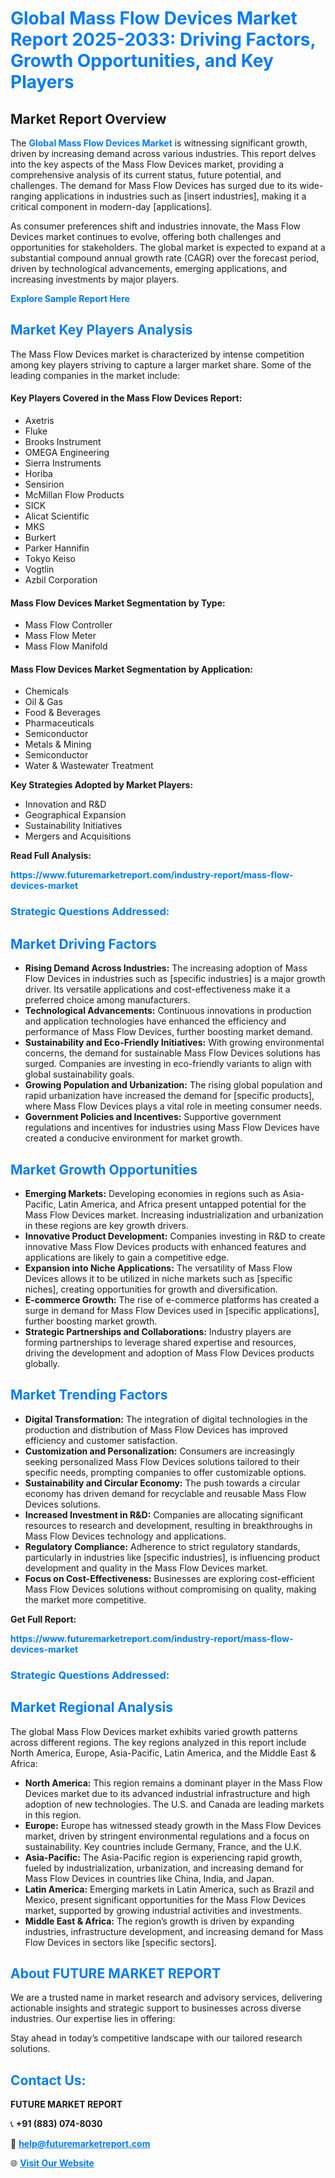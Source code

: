 <h1 style="color: #007BFF;">Global Mass Flow Devices Market Report 2025-2033: Driving Factors, Growth Opportunities, and Key Players</h1>

<section id="overview">
<h2>Market Report Overview</h2>
<p>The <a href="https://www.futuremarketreport.com/industry-report/mass-flow-devices-market" style="color: #007BFF; text-decoration: none;"><strong>Global Mass Flow Devices Market</strong></a> is witnessing significant growth, driven by increasing demand across various industries. This report delves into the key aspects of the Mass Flow Devices market, providing a comprehensive analysis of its current status, future potential, and challenges. The demand for Mass Flow Devices has surged due to its wide-ranging applications in industries such as [insert industries], making it a critical component in modern-day [applications].</p>
<p>As consumer preferences shift and industries innovate, the Mass Flow Devices market continues to evolve, offering both challenges and opportunities for stakeholders. The global market is expected to expand at a substantial compound annual growth rate (CAGR) over the forecast period, driven by technological advancements, emerging applications, and increasing investments by major players.</p>
</section>

<section id="overview">
<p><a href="https://www.futuremarketreport.com/request-sample/reportId=58692" style="color: #007BFF; text-decoration: none;"><strong>Explore Sample Report Here</strong></a></p>
</section>

<section id="key-players">
<h2 style="color: #007BFF;">Market Key Players Analysis</h2>
<p>The Mass Flow Devices market is characterized by intense competition among key players striving to capture a larger market share. Some of the leading companies in the market include:</p>
<h4>Key Players Covered in the Mass Flow Devices Report:</h4>
<ul><li>Axetris</li><li>Fluke</li><li>Brooks Instrument</li><li>OMEGA Engineering</li><li>Sierra Instruments</li><li>Horiba</li><li>Sensirion</li><li>McMillan Flow Products</li><li>SICK</li><li>Alicat Scientific</li><li>MKS</li><li>Burkert</li><li>Parker Hannifin</li><li>Tokyo Keiso</li><li>Vogtlin</li><li>Azbil Corporation</li></ul>
<h4>Mass Flow Devices Market Segmentation by Type:</h4>
<ul><li>Mass Flow Controller</li><li>Mass Flow Meter</li><li>Mass Flow Manifold</li></ul>

<h4>Mass Flow Devices Market Segmentation by Application:</h4>
<ul><li>Chemicals</li><li>Oil &amp; Gas</li><li>Food &amp; Beverages</li><li>Pharmaceuticals</li><li>Semiconductor</li><li>Metals &amp; Mining</li><li>Semiconductor</li><li>Water &amp; Wastewater Treatment</li></ul>
<p><strong>Key Strategies Adopted by Market Players:</strong></p>
<ul>
<li>Innovation and R&D</li>
<li>Geographical Expansion</li>
<li>Sustainability Initiatives</li>
<li>Mergers and Acquisitions</li>
</ul>
</section>

<section>
<p><strong>Read Full Analysis: </strong></p><a href="https://www.futuremarketreport.com/industry-report/mass-flow-devices-market" style="color: #007BFF; text-decoration: none;"><strong>https://www.futuremarketreport.com/industry-report/mass-flow-devices-market</strong></a>
<h3 style="color: #007BFF;">Strategic Questions Addressed:</h3>
</section>

<section id="driving-factors">
<h2 style="color: #007BFF;">Market Driving Factors</h2>
<ul>
<li><strong>Rising Demand Across Industries:</strong> The increasing adoption of Mass Flow Devices in industries such as [specific industries] is a major growth driver. Its versatile applications and cost-effectiveness make it a preferred choice among manufacturers.</li>
<li><strong>Technological Advancements:</strong> Continuous innovations in production and application technologies have enhanced the efficiency and performance of Mass Flow Devices, further boosting market demand.</li>
<li><strong>Sustainability and Eco-Friendly Initiatives:</strong> With growing environmental concerns, the demand for sustainable Mass Flow Devices solutions has surged. Companies are investing in eco-friendly variants to align with global sustainability goals.</li>
<li><strong>Growing Population and Urbanization:</strong> The rising global population and rapid urbanization have increased the demand for [specific products], where Mass Flow Devices plays a vital role in meeting consumer needs.</li>
<li><strong>Government Policies and Incentives:</strong> Supportive government regulations and incentives for industries using Mass Flow Devices have created a conducive environment for market growth.</li>
</ul>
</section>

<section id="growth-opportunities">
<h2 style="color: #007BFF;">Market Growth Opportunities</h2>
<ul>
<li><strong>Emerging Markets:</strong> Developing economies in regions such as Asia-Pacific, Latin America, and Africa present untapped potential for the Mass Flow Devices market. Increasing industrialization and urbanization in these regions are key growth drivers.</li>
<li><strong>Innovative Product Development:</strong> Companies investing in R&D to create innovative Mass Flow Devices products with enhanced features and applications are likely to gain a competitive edge.</li>
<li><strong>Expansion into Niche Applications:</strong> The versatility of Mass Flow Devices allows it to be utilized in niche markets such as [specific niches], creating opportunities for growth and diversification.</li>
<li><strong>E-commerce Growth:</strong> The rise of e-commerce platforms has created a surge in demand for Mass Flow Devices used in [specific applications], further boosting market growth.</li>
<li><strong>Strategic Partnerships and Collaborations:</strong> Industry players are forming partnerships to leverage shared expertise and resources, driving the development and adoption of Mass Flow Devices products globally.</li>
</ul>
</section>

<section id="trending-factors">
<h2 style="color: #007BFF;">Market Trending Factors</h2>
<ul>
<li><strong>Digital Transformation:</strong> The integration of digital technologies in the production and distribution of Mass Flow Devices has improved efficiency and customer satisfaction.</li>
<li><strong>Customization and Personalization:</strong> Consumers are increasingly seeking personalized Mass Flow Devices solutions tailored to their specific needs, prompting companies to offer customizable options.</li>
<li><strong>Sustainability and Circular Economy:</strong> The push towards a circular economy has driven demand for recyclable and reusable Mass Flow Devices solutions.</li>
<li><strong>Increased Investment in R&D:</strong> Companies are allocating significant resources to research and development, resulting in breakthroughs in Mass Flow Devices technology and applications.</li>
<li><strong>Regulatory Compliance:</strong> Adherence to strict regulatory standards, particularly in industries like [specific industries], is influencing product development and quality in the Mass Flow Devices market.</li>
<li><strong>Focus on Cost-Effectiveness:</strong> Businesses are exploring cost-efficient Mass Flow Devices solutions without compromising on quality, making the market more competitive.</li>
</ul>
</section>

<section>
<p><strong>Get Full Report: </strong></p><a href="https://www.futuremarketreport.com/industry-report/mass-flow-devices-market" style="color: #007BFF; text-decoration: none;"><strong>https://www.futuremarketreport.com/industry-report/mass-flow-devices-market</strong></a>
<h3 style="color: #007BFF;">Strategic Questions Addressed:</h3>
</section>


<section id="regional-analysis">
<h2 style="color: #007BFF;">Market Regional Analysis</h2>
<p>The global Mass Flow Devices market exhibits varied growth patterns across different regions. The key regions analyzed in this report include North America, Europe, Asia-Pacific, Latin America, and the Middle East & Africa:</p>
<ul>
<li><strong>North America:</strong> This region remains a dominant player in the Mass Flow Devices market due to its advanced industrial infrastructure and high adoption of new technologies. The U.S. and Canada are leading markets in this region.</li>
<li><strong>Europe:</strong> Europe has witnessed steady growth in the Mass Flow Devices market, driven by stringent environmental regulations and a focus on sustainability. Key countries include Germany, France, and the U.K.</li>
<li><strong>Asia-Pacific:</strong> The Asia-Pacific region is experiencing rapid growth, fueled by industrialization, urbanization, and increasing demand for Mass Flow Devices in countries like China, India, and Japan.</li>
<li><strong>Latin America:</strong> Emerging markets in Latin America, such as Brazil and Mexico, present significant opportunities for the Mass Flow Devices market, supported by growing industrial activities and investments.</li>
<li><strong>Middle East & Africa:</strong> The region’s growth is driven by expanding industries, infrastructure development, and increasing demand for Mass Flow Devices in sectors like [specific sectors].</li>
</ul>
</section>

<footer>
<h2 style="color: #007BFF;">About FUTURE MARKET REPORT</h2>
<p>We are a trusted name in market research and advisory services, delivering actionable insights and strategic support to businesses across diverse industries. Our expertise lies in offering:</p>

<p>Stay ahead in today’s competitive landscape with our tailored research solutions.</p>

<h2 style="color: #007BFF;">Contact Us:</h2>
<p><strong>FUTURE MARKET REPORT</strong></p>
<p>📞 <strong>+91 (883) 074-8030</strong></p>
<p>📧 <strong><a href="mailto:help@futuremarketreport.com" style="color: #007BFF;">help@futuremarketreport.com</a></strong></p>
<p>🌐 <strong><a href="https://www.futuremarketreport.com/" style="color: #007BFF;">Visit Our Website</a></strong></p>
</footer>